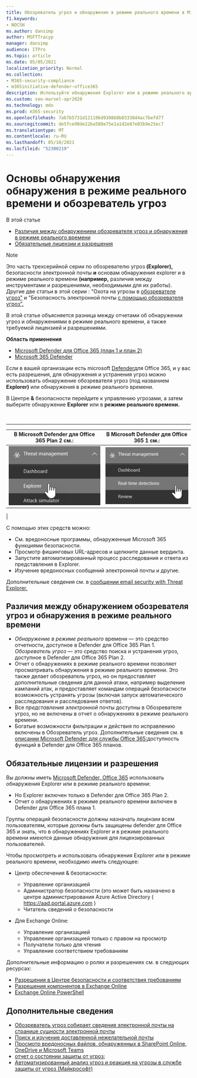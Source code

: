 ```yaml
---
title: Обозреватель угроз и обнаружение в режиме реального времени в Microsoft Defender для Office 365
f1.keywords:
- NOCSH
ms.author: dansimp
author: MSFTTracyp
manager: dansimp
audience: ITPro
ms.topic: article
ms.date: 05/05/2021
localization_priority: Normal
ms.collection:
- M365-security-compliance
- m365initiative-defender-office365
description: Используйте обнаружения Explorer или в режиме реального времени для эффективного расследования и реагирования на угрозы.
ms.custom: seo-marvel-apr2020
ms.technology: mdo
ms.prod: m365-security
ms.openlocfilehash: 7ab7b5731d121106d930868b03330d4ac7befd77
ms.sourcegitcommit: de5fce90de22ba588e75e1a1d2e87e03b9e25ec7
ms.translationtype: MT
ms.contentlocale: ru-RU
ms.lasthandoff: 05/10/2021
ms.locfileid: "52300219"
---
```

# <a name="threat-explorer-and-real-time-detections-basics"></a>Основы обнаружения обнаружения в режиме реального времени и обозреватель угроз

В этой статье

- [Различия между обнаружением обозревателя угроз и обнаружения в режиме реального времени](#differences-between-threat-explorer-and-real-time-detections)<br/>
- [Обязательные лицензии и разрешения](#required-licenses-and-permissions)

> [!NOTE]
> Это часть трехсерийной серии по обозревателю угроз **(Explorer),** безопасности электронной почты **и** основам обнаружения explorer и в режиме реального времени **(например,** различия между инструментами и разрешениями, необходимыми для их работы).  Другие две статьи в этой серии : "Охота на угрозы в [обозревателе угроз"](threat-hunting-in-threat-explorer.md) и "Безопасность электронной почты [с помощью обозревателя угроз".](email-security-in-microsoft-defender.md)

В этой статье объясняется разница между отчетами об обнаружении угроз и обнаружениями в режиме реального времени, а также требуемой лицензией и разрешениями.

**Область применения**
- [Microsoft Defender для Office 365 (план 1 и план 2)](defender-for-office-365.md)
- [Microsoft 365 Defender](../defender/microsoft-365-defender.md)

Если в вашей организации есть microsoft  [Defender](defender-for-office-365.md)для Office 365, и у вас есть разрешения, для обнаружения и устранения угроз можно использовать обнаружение обозревателя угроз (под названием **Explorer)** или обнаружения в режиме реального времени. [](#required-licenses-and-permissions) 

В  Центре **&** безопасности перейдите к управлению угрозами, а затем выберите обнаружение **Explorer** или в **режиме реального времени.** 

<br>

****

|В Microsoft Defender для Office 365 Plan 2 см.:|В Microsoft Defender для Office 365 1 см.:|
|---|---|
|![Обозреватель угроз](../../media/threatmgmt-explorer.png)|![Обнаружение в режиме реального времени](../../media/threatmgmt-realtimedetections.png)|
|

С помощью этих средств можно:

- См. вредоносные программы, обнаруженные Microsoft 365 функциями безопасности.
- Просмотр фишинговых URL-адресов и щелкните данные вердикта.
- Запустите автоматизированный процесс расследования и ответа из представления в Explorer.
- Изучение вредоносных сообщений электронной почты и другие.

Дополнительные сведения см. в [сообщении email security with Threat Explorer.](email-security-in-microsoft-defender.md)

## <a name="differences-between-threat-explorer-and-real-time-detections"></a>Различия между обнаружением обозревателя угроз и обнаружения в режиме реального времени

- *Обнаружение в режиме реального* времени — это средство отчетности, доступное в Defender для Office 365 Plan 1. *Обозреватель угроз* — это средство поиска и устранения угроз, доступное в Defender для Office 365 Plan 2.
- Отчет о обнаружениях в режиме реального времени позволяет просматривать обнаружения в режиме реального времени. Это также делает обозреватель угроз, но он предоставляет дополнительные сведения для данной атаки, например выделение кампаний атак, и предоставляет [](automated-investigation-response-office.md)командам операций безопасности возможность устранять угрозы (включая запуск автоматического расследования и расследования ответов).
- Все *представления электронной* почты доступны в Обозревателе угроз, но не включены в отчет о обнаружениях в режиме реального времени.
- Богатые возможности фильтрации и действия по исправлению включены в Обозреватель угроз. Дополнительные сведения см. в [описании Microsoft Defender для службы Office 365:](/office365/servicedescriptions/office-365-advanced-threat-protection-service-description#feature-availability-across-advanced-threat-protection-atp-plans)доступность функций в Defender для Office 365 планов.

## <a name="required-licenses-and-permissions"></a>Обязательные лицензии и разрешения

Вы должны иметь [Microsoft Defender, Office 365](defender-for-office-365.md) использовать обнаружения Explorer или в режиме реального времени:

- Но Explorer включен только в Defender для Office 365 Plan 2.
- Отчет о обнаружениях в режиме реального времени включен в Defender для Office 365 плана 1.

Группы операций безопасности должны назначать лицензии всем пользователям, которые должны быть защищены defender для Office 365 и знать, что в обнаружениях Explorer и в режиме реального времени имеются данные обнаружения для лицензированных пользователей.

Чтобы просмотреть и использовать обнаружения Explorer *или* в режиме реального времени, необходимо иметь следующее:

- Центр обеспечения & безопасности:

  - Управление организацией
  - Администратор безопасности (это может быть назначено в центре администрирования Azure Active Directory ( <https://aad.portal.azure.com> )
  - Читатель сведений о безопасности

- Для Exchange Online:

  - Управление организацией
  - Управление организацией только с правом на просмотр
  - Получатели только для чтения
  - Управление соответствием требованиям

Дополнительные информацию о ролях и разрешениях см. в следующих ресурсах:

- [Разрешения в Центре безопасности и соответствия требованиям](permissions-in-the-security-and-compliance-center.md)
- [Разрешения компонентов в Exchange Online](/exchange/permissions-exo/feature-permissions)
- [Exchange Online PowerShell](/powershell/exchange/exchange-online-powershell)

## <a name="more-information"></a>Дополнительные сведения
- [Обозреватель угроз собирает сведения электронной почты на странице сущности электронной почты](mdo-email-entity-page.md)
- [Поиск и изучение доставленной нежелательной почты](investigate-malicious-email-that-was-delivered.md)
- [Просмотр вредоносных файлов, обнаруженных в SharePoint Online, OneDrive и Microsoft Teams](mdo-for-spo-odb-and-teams.md)
- [отчет о состоянии защиты от угроз](view-email-security-reports.md#threat-protection-status-report);
- [Автоматизированный анализ угроз и реакция на угрозы в службе защиты от угроз (Майкрософт)](automated-investigation-response-office.md)